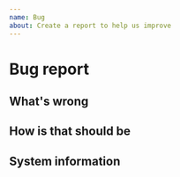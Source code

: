 ```yaml
---
name: Bug
about: Create a report to help us improve
---
```


# Bug report

<!--
Hi, thanks for submitting a bug. We appreciate that.

But, we will need some information about what's wrong to help you.
-->

## What's wrong

<!-- Describe what is not working. Please, attach a traceback. -->

## How is that should be

<!-- Describe how it should work. -->

## System information

<!-- Describe system information -->
